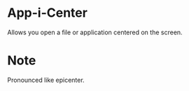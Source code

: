 # App-i-Center
Allows you open a file or application centered on the screen.  

# Note
Pronounced like epicenter.
